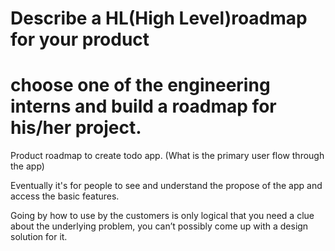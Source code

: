 # Describe a HL(High Level)roadmap for your product 
# choose one of the engineering interns and build a roadmap for his/her project.

Product roadmap to create todo app. (What is the primary user flow through the app)

 Eventually it's for people to see and understand the propose of the app and access the basic features.

Going by how to use by the customers is only logical that you need a clue about the underlying problem, you can’t possibly come up with a design solution for it.
   
